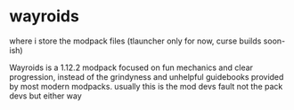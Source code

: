 # wayroids
where i store the modpack files (tlauncher only for now, curse builds soon-ish)

Wayroids is a 1.12.2 modpack focused on fun mechanics and clear progression, instead of the grindyness and unhelpful guidebooks provided by most modern modpacks. usually this is the mod devs fault not the pack devs but either way
